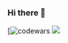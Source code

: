 ### Hi there 👋

[![codewars](https://www.codewars.com/users/oklave/badges/large)
![](https://github-profile-summary-cards.vercel.app/api/cards/repos-per-language?username=oklave&theme=solarized_dark)
